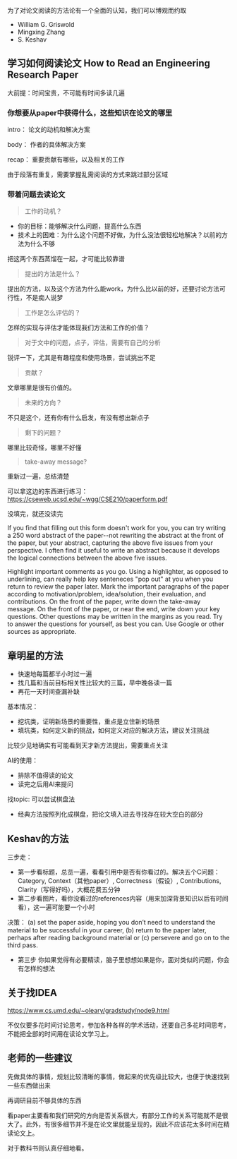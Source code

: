 为了对论文阅读的方法论有一个全面的认知，我们可以博观而约取
- William G. Griswold
- Mingxing Zhang
- S. Keshav

## 学习如何阅读论文 How to Read an Engineering Research Paper
大前提：时间宝贵，不可能有时间多读几遍


### 你想要从paper中获得什么，这些知识在论文的哪里
intro： 论文的动机和解决方案

body： 作者的具体解决方案

recap： 重要贡献有哪些，以及相关的工作

由于段落有重复，需要掌握乱需阅读的方式来跳过部分区域

### 带着问题去读论文
> 工作的动机？

- 你的目标：能够解决什么问题，提高什么东西
- 技术上的困难：为什么这个问题不好做，为什么没法很轻松地解决？以前的方法为什么不够

把这两个东西蒸馏在一起，才可能比较靠谱

> 提出的方法是什么？

提出的方法，以及这个方法为什么能work，为什么比以前的好，还要讨论方法可行性，不是痴人说梦

> 工作是怎么评估的？

怎样的实现与评估才能体现我们方法和工作的价值？

> 对于文中的问题，点子，评估，需要有自己的分析

锐评一下，尤其是有趣程度和使用场景，尝试挑出不足

> 贡献？

文章哪里是很有价值的。

> 未来的方向？

不只是这个，还有你有什么启发，有没有想出新点子

> 剩下的问题？

哪里比较奇怪，哪里不好懂

> take-away message?

重新过一遍，总结清楚

可以拿这边的东西进行练习：https://cseweb.ucsd.edu/~wgg/CSE210/paperform.pdf

没填完，就还没读完

If you find that filling out this form doesn't work for you, you can try writing a 250 word abstract of the paper--not rewriting the abstract at the front of the paper, but your abstract, capturing the above five issues from your perspective. I often find it useful to write an abstract because it develops the logical connections between the above five issues.


Highlight important comments as you go. Using a highlighter, as opposed to underlining, can really help key senteneces "pop out" at you when you return to review the paper later.
Mark the important paragraphs of the paper according to motivation/problem, idea/solution, their evaluation, and contributions.
On the front of the paper, write down the take-away message.
On the front of the paper, or near the end, write down your key questions. Other questions may be written in the margins as you read.
Try to answer the questions for yourself, as best you can. Use Google or other sources as appropriate.

## 章明星的方法
- 快速地每篇都半小时过一遍
- 找几篇和当前目标相关性比较大的三篇，早中晚各读一篇
- 再花一天时间查漏补缺

基本情况：
- 挖坑类，证明新场景的重要性，重点是立住新的场景
- 填坑类，如何定义新的挑战，如何定义对应的解决方法，建议关注挑战

比较少见地确实有可能看到天才新方法提出，需要重点关注

AI的使用：
- 排除不值得读的论文
- 读完之后用AI来提问

找topic: 可以尝试棋盘法
- 经典方法按照列化成棋盘，把论文填入进去寻找存在较大空白的部分

## Keshav的方法
三步走：
- 第一步看标题，总览一遍，看看引用中是否有你看过的。解决五个C问题：Category, Context（其他paper）, Correctness（假设）, Contributions, Clarity（写得好吗），大概花费五分钟
- 第二步看图片，看你没看过的references内容（用来加深背景知识以后有时间看），这一遍可能要一个小时

决策：
(a) set the paper aside, hoping you don’t need to understand the material to be successful in your career, 
(b) return to the paper later, perhaps after reading background material or 
(c) persevere and go on to
the third pass.

- 第三步
你如果觉得有必要精读，脑子里想想如果是你，面对类似的问题，你会有怎样的想法

## 关于找IDEA
https://www.cs.umd.edu/~oleary/gradstudy/node9.html

不仅仅要多花时间讨论思考，参加各种各样的学术活动，还要自己多花时间思考，不能把全部的时间用在读论文学习上。
## 老师的一些建议
先做具体的事情，规划比较清晰的事情，做起来的优先级比较大，也便于快速找到一些东西做出来

再调研目前不够具体的东西

看paper主要看和我们研究的方向是否关系很大，有部分工作的关系可能就不是很大了。此外，有很多细节并不是在论文里就能呈现的，因此不应该花太多时间在精读论文上。

对于教科书则认真仔细地看。